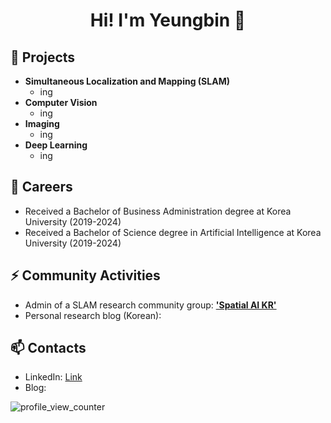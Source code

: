 <h1 align="center">Hi! I'm Yeungbin 👋</h1>

## 🌱 Projects
- **Simultaneous Localization and Mapping (SLAM)**
  - ing
- **Computer Vision**
  - ing
- **Imaging**
  - ing
- **Deep Learning**
  - ing

## 🔭 Careers
- Received a Bachelor of Business Administration degree at Korea University (2019-2024)
- Received a Bachelor of Science degree in Artificial Intelligence at Korea University (2019-2024)

## ⚡ Community Activities
- Admin of a SLAM research community group: [**'Spatial AI KR'**](https://open.kakao.com/o/g8T5kxLb)
- Personal research blog (Korean):

## 📫 Contacts
- LinkedIn: [Link](www.linkedin.com/in/yeungbinlee)
- Blog: 

![profile_view_counter](https://komarev.com/ghpvc/?username=Yeungbin)
